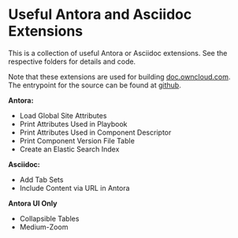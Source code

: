 # Useful Antora and Asciidoc Extensions

This is a collection of useful Antora or Asciidoc extensions.
See the respective folders for details and code.

Note that these extensions are used for building [doc.owncloud.com](https://doc.owncloud.com).\
The entrypoint for the source can be found at [github](https://github.com/owncloud/docs).

**Antora:**
* Load Global Site Attributes
* Print Attributes Used in Playbook
* Print Attributes Used in Component Descriptor
* Print Component Version File Table
* Create an Elastic Search Index

**Asciidoc:**
* Add Tab Sets
* Include Content via URL in Antora

**Antora UI Only**
* Collapsible Tables
* Medium-Zoom
